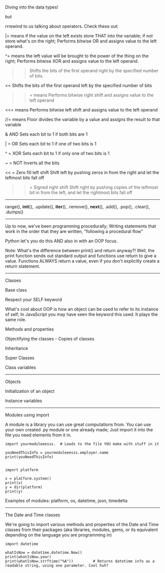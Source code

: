 Diving into the data types!

but

rrrewind to us talking about operators. Check these out:

|= 	means if the value on the left exists store THAT into the variable; if not store what's on the right; Performs bitwise OR and assigns value to the left operand.

^= 	means the left value will be brought to the power of the thing on the right; Performs bitwise XOR and assigns value to the left operand.

>> 	Shifts the bits of the first operand right by the specified number of bits.

<< 	Shifts the bits of the first operand left by the specified number of bits

>>= means Performs bitwise right shift and assigns value to the left operand

<<= means Performs bitwise left shift and assigns value to the left operand

//= means Floor divides the variable by a value and assigns the result to that variable

&	AND	Sets each bit to 1 if both bits are 1

| =	OR	Sets each bit to 1 if one of two bits is 1

^ = XOR	Sets each bit to 1 if only one of two bits is 1

~ =	NOT	Inverts all the bits

<< = Zero fill left shift	Shift left by pushing zeros in from the right and let the leftmost bits fall off

>> = Signed right shift	Shift right by pushing copies of the leftmost bit in from the left, and let the rightmost bits fall off

---
range(), __init__(), .update(), __iter__(), .remove(), __next__(), .add(), .pop(), .clear(), .dumps()

---
Up to now, we've been programming procedurally; Writing statements that work in the order that they are written, "following a procedural flow"

Python let's you do this AND also in with an OOP focus. 

Note: What's the difference between print() and return anyway?! Well, the print function sends out standard output and functions use return to give a value. Functions ALWAYS return a value, even if you don't explicitly create a return statement. 

---
Classes

Base class

Respect your SELF keyword

What's cool about OOP is how an object can be used to refer to its instance of self; In JavaScript you may have seen the keyword this used. It plays the same role.

Methods and properties

Objectifying the classes - Copies of classes

Inheritance

Super Classes

Class variables

---
Objects

Initialization of an object 

Instance variables

---
Modules using import

A module is a library you can use great computations from. You can use your own created .py module or one already made; Just import it into the file you need elements from it in.
	
	import yourmoduleeesss.  # Leads to the file YOU make with stuff in it

	youNeedThisInfo = yourmoduleeesss.employer.name
	print(youNeedThisInfo)


	import platform

	x = platform.system()
	print(x)
	y = dir(platform)
	print(y)

Examples of modules: platform, os, datetime, json, timedelta

---
The Date and Time classes

We're going to import various methods and properties of the Date and Time classes from their packages (aka libraries, modules, gems, or its equivalent depending on the language you are programming in)

	import datetime

	whatIsNow = datetime.datetime.Now()
	print(whatIsNow.year)	
	print(whatIsNow.strftime("%A"))			# Returns datetime info as a readable string, using one parameter. Cool huh?






